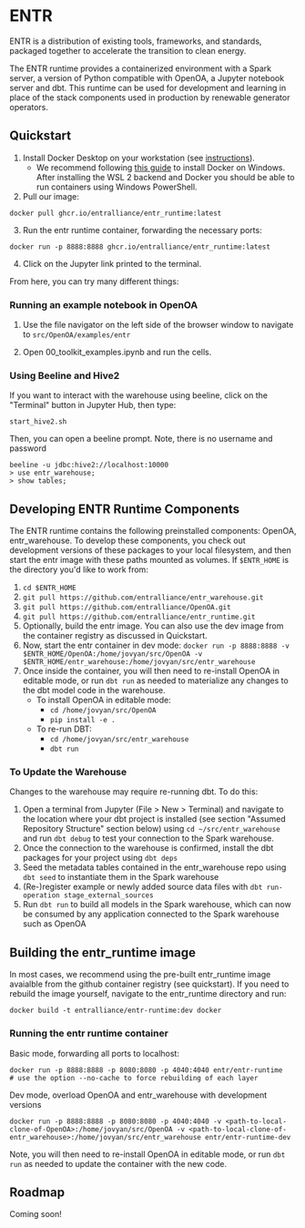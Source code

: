 # ENTR

ENTR is a distribution of existing tools, frameworks, and standards, 
packaged together to accelerate the transition to clean energy.

The ENTR runtime provides a containerized environment with a Spark server, a version 
of Python compatible with OpenOA, a Jupyter notebook server and dbt. This runtime can
be used for development and learning in place of the stack components used in
production by renewable generator operators.

## Quickstart

1. Install Docker Desktop on your workstation \(see [instructions](https://www.docker.com/products/docker-desktop)\).
    - We recommend following [this guide](https://docs.docker.com/docker-for-windows/install/) to install Docker on Windows. After installing the WSL 2 backend and Docker you should be able to run containers using Windows PowerShell.
2. Pull our image:

```docker pull ghcr.io/entralliance/entr_runtime:latest```

3. Run the entr runtime container, forwarding the necessary ports:

```docker run -p 8888:8888 ghcr.io/entralliance/entr_runtime:latest```

4. Click on the Jupyter link printed to the terminal.

From here, you can try many different things:

### Running an example notebook in OpenOA
1. Use the file navigator on the left side of the browser window to navigate to `src/OpenOA/examples/entr`

2. Open 00_toolkit_examples.ipynb and run the cells.


### Using Beeline and Hive2
If you want to interact with the warehouse using beeline, click on the "Terminal" button in Jupyter Hub, then type:
```
start_hive2.sh
```
Then, you can open a beeline prompt. Note, there is no username and password
```
beeline -u jdbc:hive2://localhost:10000
> use entr_warehouse;
> show tables;
```

## Developing ENTR Runtime Components

The ENTR runtime contains the following preinstalled components: OpenOA, entr_warehouse. To develop these components, you check out development versions of these packages to your local filesystem, and then start the entr image with these paths mounted as volumes. If `$ENTR_HOME` is the directory you'd like to work from:

1. `cd $ENTR_HOME`
2. `git pull https://github.com/entralliance/entr_warehouse.git`
3. `git pull https://github.com/entralliance/OpenOA.git`
4. `git pull https://github.com/entralliance/entr_runtime.git`
5. Optionally, build the entr image. You can also use the dev image from the container registry as discussed in Quickstart.
6. Now, start the entr container in dev mode:
`docker run -p 8888:8888 -v $ENTR_HOME/OpenOA:/home/jovyan/src/OpenOA -v $ENTR_HOME/entr_warehouse:/home/jovyan/src/entr_warehouse`
7. Once inside the container, you will then need to re-install OpenOA in editable mode, or run `dbt run` as needed to materialize any changes to the dbt model code in the warehouse.
    - To install OpenOA in editable mode:
        - `cd /home/jovyan/src/OpenOA`
        - `pip install -e .`
    - To re-run DBT: 
        - `cd /home/jovyan/src/entr_warehouse`
        - `dbt run`

### To Update the Warehouse

Changes to the warehouse may require re-running dbt. To do this:

1. Open a terminal from Jupyter (File > New > Terminal) and navigate to the location where your dbt project is installed (see section "Assumed Repository Structure" section below) using `cd ~/src/entr_warehouse` and run `dbt debug` to test your connection to the Spark warehouse.
2. Once the connection to the warehouse is confirmed, install the dbt packages for your project using `dbt deps`
3. Seed the metadata tables contained in the entr_warehouse repo using `dbt seed` to instantiate them in the Spark warehouse
4. (Re-)register example or newly added source data files with `dbt run-operation stage_external_sources`
5. Run `dbt run` to build all models in the Spark warehouse, which can now be consumed by any application connected to the Spark warehouse such as OpenOA

## Building the entr_runtime image

In most cases, we recommend using the pre-built entr_runtime image avaialble from the github container registry (see quickstart). If you need to rebuild the image yourself, navigate to the entr_runtime directory and run:

```
docker build -t entralliance/entr-runtime:dev docker
```

### Running the entr runtime container

Basic mode, forwarding all ports to localhost:

```
docker run -p 8888:8888 -p 8080:8080 -p 4040:4040 entr/entr-runtime
# use the option --no-cache to force rebuilding of each layer
```

Dev mode, overload OpenOA and entr_warehouse with development versions

```
docker run -p 8888:8888 -p 8080:8080 -p 4040:4040 -v <path-to-local-clone-of-OpenOA>:/home/jovyan/src/OpenOA -v <path-to-local-clone-of-entr_warehouse>:/home/jovyan/src/entr_warehouse entr/entr-runtime-dev
```
Note, you will then need to re-install OpenOA in editable mode, or run `dbt run` as needed to update the container with the new code.

## Roadmap

Coming soon!

